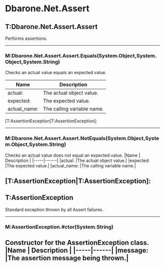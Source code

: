 # Dbarone.Net.Assert
## T:Dbarone.Net.Assert.Assert
 Performs assertions. 

---

### M:Dbarone.Net.Assert.Assert.Equals(System.Object,System.Object,System.String)
Checks an actual value equals an expected value. 

|Name | Description |
|-----|------|
|actual: |The actual object value.|
|expected: |The expected value.|
|actual_name: |The calling variable name.|

[T:AssertionException|T:AssertionException]: 

---

### M:Dbarone.Net.Assert.Assert.NotEquals(System.Object,System.Object,System.String)
 Checks an actual value does not equal an expected value. 
|Name | Description |
|-----|------|
|actual: |The actual object value.|
|expected: |The expected value.|
|actual_name: |The calling variable name.|

[T:AssertionException|T:AssertionException]: 
---
## T:AssertionException
 Standard exception thrown by all Assert failures. 

---
### M:AssertionException.#ctor(System.String)
 Constructor for the AssertionException class. 
|Name | Description |
|-----|------|
|message: |The assertion message being thrown.|
---
